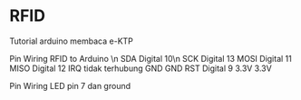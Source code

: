 # RFID
Tutorial arduino membaca e-KTP

Pin	Wiring RFID to Arduino \n
SDA	  Digital 10\n
SCK	  Digital 13
MOSI	Digital 11
MISO	Digital 12
IRQ	  tidak terhubung
GND	  GND
RST	  Digital 9
3.3V	3.3V

Pin Wiring LED
pin 7 dan ground



